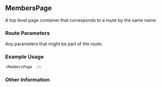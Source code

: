 ## MembersPage
A top level page container that corresponds to a route by the same name.

### Route Parameters
Any parameters that might be part of the route.

### Example Usage

```js
<MembersPage  />
```


### Other Information
